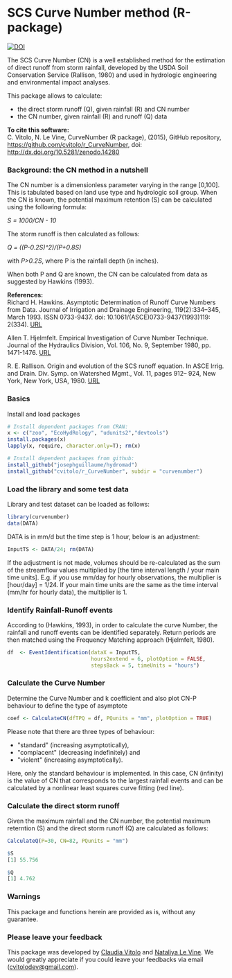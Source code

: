SCS Curve Number method (R-package)
===================================

[![DOI](https://zenodo.org/badge/doi/10.5281/zenodo.14280.svg)](http://dx.doi.org/10.5281/zenodo.14280)

The SCS Curve Number (CN) is a well established method for the estimation of direct runoff from storm rainfall, developed by the USDA Soil Conservation Service (Rallison, 1980) and used in hydrologic engineering and environmental impact analyses. 

This package allows to calculate:  

* the direct storm runoff (Q), given rainfall (R) and CN number  
* the CN number, given rainfall (R) and runoff (Q) data

**To cite this software:**  
C. Vitolo, N. Le Vine, CurveNumber (R package), (2015), GitHub repository, https://github.com/cvitolo/r_CurveNumber, doi: http://dx.doi.org/10.5281/zenodo.14280

### Background: the CN method in a nutshell
The CN number is a dimensionless parameter varying in the range [0,100]. This is tabulated based on land use type and hydrologic soil group. When the CN is known, the potential maximum retention (S) can be calculated using the following formula:

_S = 1000/CN - 10_

The storm runoff is then calculated as follows:

_Q = ((P-0.2S)^2)/(P+0.8S)_

with _P>0.2S_, where P is the rainfall depth (in inches).

When both P and Q are known, the CN can be calculated from data as suggested by Hawkins (1993). 

**References:**  
Richard H. Hawkins. Asymptotic Determination of Runoff Curve Numbers
from Data. Journal of Irrigation and Drainage Engineering, 119(2):334–345,
March 1993. ISSN 0733-9437. doi: 10.1061/(ASCE)0733-9437(1993)119:
2(334). [URL](http://ascelibrary.org/doi/abs/10.1061/%28ASCE%290733-9437%281993%29119%3A2%28334%29)

Allen T. Hjelmfelt. Empirical Investigation of Curve Number Technique. Journal of the Hydraulics Division, Vol. 106, No. 9, September 1980, pp. 1471-1476. [URL](http://cedb.asce.org/cgi/WWWdisplay.cgi?9734)

R. E. Rallison. Origin and evolution of the SCS runoff equation. In ASCE
lrrig. and Drain. Div. Symp. on Watershed Mgmt., Vol. 11, pages 912–
924, New York, New York, USA, 1980. [URL](http://cedb.asce.org/cgi/WWWdisplay.cgi?31601)

### Basics
Install and load packages
```R
# Install dependent packages from CRAN:
x <- c("zoo", "EcoHydRology", "udunits2","devtools")
install.packages(x)
lapply(x, require, character.only=T); rm(x)

# Install dependent packages from github:
install_github("josephguillaume/hydromad")
install_github("cvitolo/r_CurveNumber", subdir = "curvenumber")
```

### Load the library and some test data
Library and test dataset can be loaded as follows:
```R
library(curvenumber)
data(DATA) 
```

DATA is in mm/d but the time step is 1 hour, below is an adjustment:
```R
InputTS <- DATA/24; rm(DATA)
```

If the adjustment is not made, volumes should be re-calculated as the sum of the streamflow values multiplied by [the time interval length / your main time units]. E.g. if you use mm/day for hourly observations, the multiplier is [hour/day] = 1/24. If your main time units are the same as the time interval (mm/hr for hourly data), the multiplier is 1.

### Identify Rainfall-Runoff events
According to (Hawkins, 1993), in order to calculate the curve Number, the rainfall and runoff events can be identified separately. Return periods are then matched using the Frequency Matching approach (Hjelmfelt, 1980). 

```R
df  <- EventIdentification(dataX = InputTS,
                           hours2extend = 6, plotOption = FALSE,
                           stepsBack = 5, timeUnits = "hours")
```

### Calculate the Curve Number
Determine the Curve Number and k coefficient and also plot CN-P behaviour to 
define the type of asymptote
```R
coef <- CalculateCN(dfTPQ = df, PQunits = "mm", plotOption = TRUE)
```

Please note that there are three types of behaviour: 
* "standard" (increasing asymptotically), 
* "complacent" (decreasing indefinitely) and 
* "violent" (increasing asymptotically).

Here, only the standard behaviour is implemented. In this case, CN (infinity) is
the value of CN that corresponds to the largest rainfall events and can be 
calculated by a nonlinear least squares curve fitting (red line).

### Calculate the direct storm runoff
Given the maximum rainfall and the CN number, the potential maximum reterntion (S) and the direct storm runoff (Q) are calculated as follows:
```R
CalculateQ(P=30, CN=82, PQunits = "mm")

$S
[1] 55.756

$Q
[1] 4.762
```

### Warnings
This package and functions herein are provided as is, without any guarantee.

### Please leave your feedback
This package was developed by [Claudia Vitolo](http://www.imperial.ac.uk/people/c.vitolo) and [Nataliya Le Vine](http://www.imperial.ac.uk/people/n.le-vine). We would greatly appreciate if you could leave your feedbacks via email (cvitolodev@gmail.com).
